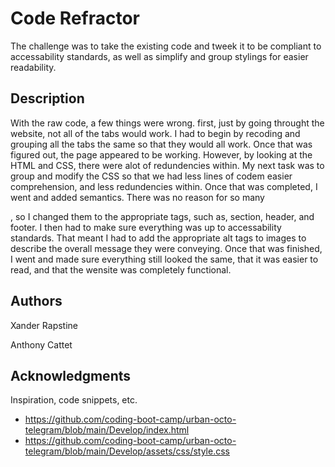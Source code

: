 # Code Refractor

The challenge was to take the existing code and tweek it to be compliant to accessability standards, as well as simplify and group stylings for easier readability.

## Description

With the raw code, a few things were wrong. first, just by going throught the website, not all of the tabs would work. I had to begin by recoding and grouping all the tabs the same so that they would all work. Once that was figured out, the page appeared to be working. However, by looking at the HTML and CSS, there were alot of redundencies within. My next task was to group and modify the CSS so that we had less lines of codem easier comprehension, and less redundencies within. Once that was completed, I went and added semantics. There was no reason for so many <div>, so I changed them to the appropriate tags, such as, section, header, and footer. I then had to make sure everything was up to accessability standards. That meant I had to add the appropriate alt tags to images to describe the overall message they were conveying. Once that was finished, I went and made sure everything still looked the same, that it was easier to read, and that the wensite was completely functional. 


## Authors

Xander Rapstine
  
Anthony Cattet


## Acknowledgments

Inspiration, code snippets, etc.
* https://github.com/coding-boot-camp/urban-octo-telegram/blob/main/Develop/index.html
* https://github.com/coding-boot-camp/urban-octo-telegram/blob/main/Develop/assets/css/style.css
